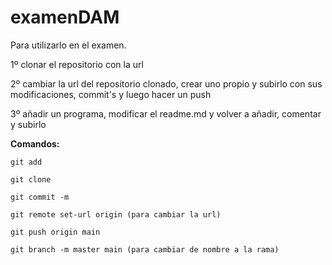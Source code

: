 # examenDAM
Para utilizarlo en el examen.

1º clonar el repositorio con la url

2º cambiar la url del repositorio clonado, crear uno propio y subirlo con sus modificaciones, commit's y luego hacer un push

3º añadir un programa, modificar el readme.md y volver a añadir, comentar y subirlo

**Comandos:**
```
git add

git clone

git commit -m 

git remote set-url origin (para cambiar la url)

git push origin main

git branch -m master main (para cambiar de nombre a la rama)
```

